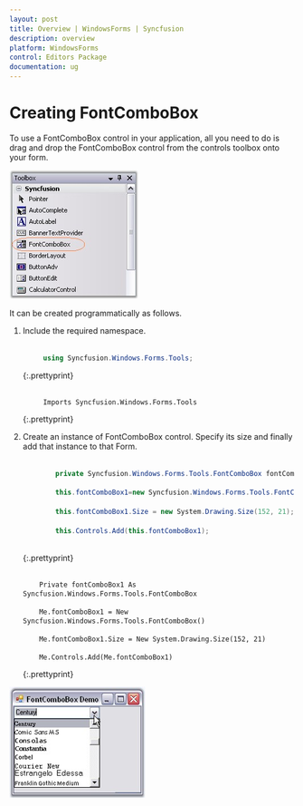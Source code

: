 ```yaml
---
layout: post
title: Overview | WindowsForms | Syncfusion
description: overview
platform: WindowsForms
control: Editors Package
documentation: ug
---
```


# Creating FontComboBox

To use a FontComboBox control in your application, all you need to do is drag and drop the FontComboBox control from the controls toolbox onto your form. 

![](Overview_images/Overview_img583.jpeg)


It can be created programmatically as follows.

1. Include the required namespace. 
   
   ~~~ cs
   
		using Syncfusion.Windows.Forms.Tools;
   
   ~~~
   {:.prettyprint}
   
   ~~~vbnet
   
		Imports Syncfusion.Windows.Forms.Tools
   
   ~~~
   {:.prettyprint}



2. Create an instance of FontComboBox control. Specify its size and finally add that instance to that Form.
   
   ~~~ cs
   
		   private Syncfusion.Windows.Forms.Tools.FontComboBox fontComboBox1;
		   
		   this.fontComboBox1=new Syncfusion.Windows.Forms.Tools.FontComboBox();
		   
		   this.fontComboBox1.Size = new System.Drawing.Size(152, 21);
		   
		   this.Controls.Add(this.fontComboBox1);
		   
   ~~~
   {:.prettyprint}
   
   
   ~~~vbnet
   
	   Private fontComboBox1 As Syncfusion.Windows.Forms.Tools.FontComboBox
	   
	   Me.fontComboBox1 = New Syncfusion.Windows.Forms.Tools.FontComboBox()
	   
	   Me.fontComboBox1.Size = New System.Drawing.Size(152, 21)
	   
	   Me.Controls.Add(Me.fontComboBox1)
   
   ~~~
   {:.prettyprint}



![](Overview_images/Overview_img584.jpeg) 